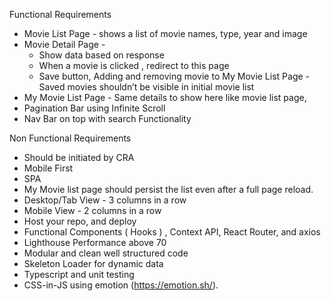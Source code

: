 Functional Requirements 

- Movie List Page - shows a list of movie names, type, year and image
- Movie Detail Page -
    - Show data based on response
    - When a movie is clicked , redirect to this page
    - Save button,  Adding and removing movie to My Movie List Page -  Saved movies shouldn’t be visible in initial movie list
- My Movie List Page - Same details to show here like movie list page,
- Pagination Bar using Infinite Scroll
- Nav Bar on top with search Functionality

Non Functional Requirements

- Should be initiated by CRA
- Mobile First
- SPA
- My Movie list page should persist the list even after a full page reload.
- Desktop/Tab View - 3 columns in a row
- Mobile View - 2 columns in a row
- Host your repo, and deploy
- Functional Components ( Hooks ) , Context API, React Router, and axios
- Lighthouse Performance above 70
- Modular and clean well structured code
- Skeleton Loader for dynamic data
- Typescript and unit testing
- CSS-in-JS using emotion (https://emotion.sh/).
